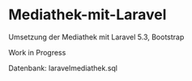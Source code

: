 # Mediathek-mit-Laravel
Umsetzung der Mediathek mit Laravel 5.3, Bootstrap

Work in Progress

Datenbank: laravelmediathek.sql
